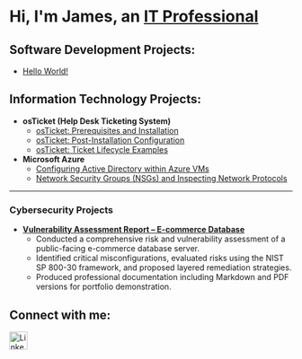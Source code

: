  <h1>Hi, I'm James, an <a href="https://linkedin.com/in/jamesharrison29607"> IT Professional</a></h1> 
 
 
 <h2> Software Development Projects:</h2>

   - [Hello World!](https://github.com/jamesharrison29607/Hello-World)

 
 
 
   <h2> Information Technology Projects:</h2> 
 
 
 
 - <b>osTicket (Help Desk Ticketing System)</b> 
   - [osTicket: Prerequisites and Installation](https://github.com/jamesharrison29607/osticket-prereqs)
   - [osTicket: Post-Installation Configuration](httpT//github.com/jamesharrison29607/post-install-config)  
   - [osTicket: Ticket Lifecycle Examples](https://github.com/jamesharrison29607/ticket-lifecycle) 
 - <b>Microsoft Azure</b> 
   - [Configuring Active Directory within Azure VMs](https://github.com/jamesharrison29607/configure-ad)
   - [Network Security Groups (NSGs) and Inspecting Network Protocols](https://your-link-here.com)
  






---

###  Cybersecurity Projects

- **[Vulnerability Assessment Report – E-commerce Database](https://github.com/jamesharrison29607/ecom-vulnerability-assessment)**
  - Conducted a comprehensive risk and vulnerability assessment of a public-facing e-commerce database server.
  - Identified critical misconfigurations, evaluated risks using the NIST SP 800-30 framework, and proposed layered remediation strategies.
  - Produced professional documentation including Markdown and PDF versions for portfolio demonstration.


     

 <h2> Connect with me:</h2> 
 

 <!-- LinkedIn -->
  <a href="https://linkedin.com/in/james-e-harrison-144916386">
    <img src="https://cdn.jsdelivr.net/gh/simple-icons/simple-icons/icons/linkedin.svg" width="32" height="32" alt="LinkedIn"/>
  </a>

 


